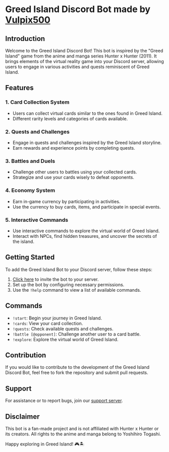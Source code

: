 # Greed Island Discord Bot made by [Vulpix500](https://twitter.com/vulpix500)

## Introduction

Welcome to the Greed Island Discord Bot! This bot is inspired by the "Greed Island" game from the anime and manga series Hunter x Hunter (2011). It brings elements of the virtual reality game into your Discord server, allowing users to engage in various activities and quests reminiscent of Greed Island.

## Features

### 1. **Card Collection System**
   - Users can collect virtual cards similar to the ones found in Greed Island.
   - Different rarity levels and categories of cards available.

### 2. **Quests and Challenges**
   - Engage in quests and challenges inspired by the Greed Island storyline.
   - Earn rewards and experience points by completing quests.

### 3. **Battles and Duels**
   - Challenge other users to battles using your collected cards.
   - Strategize and use your cards wisely to defeat opponents.

### 4. **Economy System**
   - Earn in-game currency by participating in activities.
   - Use the currency to buy cards, items, and participate in special events.

### 5. **Interactive Commands**
   - Use interactive commands to explore the virtual world of Greed Island.
   - Interact with NPCs, find hidden treasures, and uncover the secrets of the island.

## Getting Started

To add the Greed Island Bot to your Discord server, follow these steps:

1. [Click here](https://example.com/greed_island_bot_invite) to invite the bot to your server.
2. Set up the bot by configuring necessary permissions.
3. Use the `!help` command to view a list of available commands.

## Commands

- `!start`: Begin your journey in Greed Island.
- `!cards`: View your card collection.
- `!quests`: Check available quests and challenges.
- `!battle [@opponent]`: Challenge another user to a card battle.
- `!explore`: Explore the virtual world of Greed Island.

## Contribution

If you would like to contribute to the development of the Greed Island Discord Bot, feel free to fork the repository and submit pull requests.

## Support

For assistance or to report bugs, join our [support server](https://discord.gg/nQCuD9Wps2).

## Disclaimer

This bot is a fan-made project and is not affiliated with Hunter x Hunter or its creators. All rights to the anime and manga belong to Yoshihiro Togashi.

Happy exploring in Greed Island! 🎮🏝️
